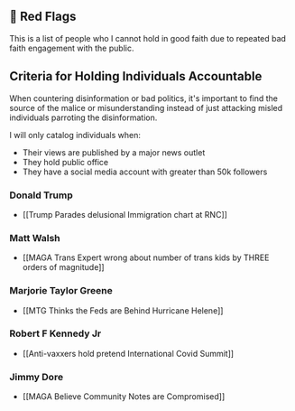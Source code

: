 ## 🚩 Red Flags
This is a list of people who I cannot hold in good faith due to repeated bad faith engagement with the public.

## Criteria for Holding Individuals Accountable

When countering disinformation or bad politics, it's important to find the source of the malice or misunderstanding instead of just attacking misled individuals parroting the disinformation.

I will only catalog individuals when:

- Their views are published by a major news outlet
- They hold public office
- They have a social media account with greater than 50k followers

### Donald Trump
- [[Trump Parades delusional Immigration chart at RNC]]
### Matt Walsh
- [[MAGA Trans Expert wrong about number of trans kids by THREE orders of magnitude]]
### Marjorie Taylor Greene
- [[MTG Thinks the Feds are Behind Hurricane Helene]]
### Robert F Kennedy Jr
- [[Anti-vaxxers hold pretend International Covid Summit]]
### Jimmy Dore
- [[MAGA Believe Community Notes are Compromised]]